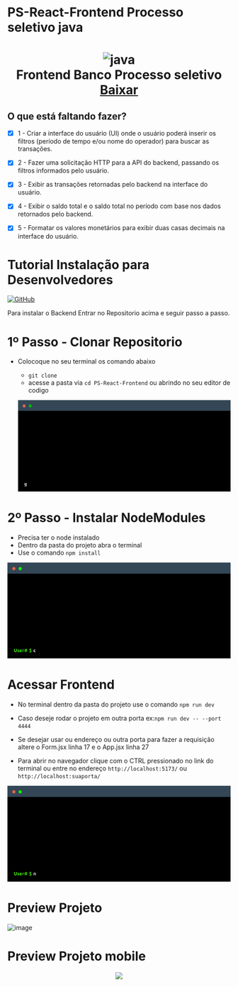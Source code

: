 # PS-React-Frontend Processo seletivo java

<h1 align="center">
  <img src="https://upload.wikimedia.org/wikipedia/commons/thumb/a/a7/React-icon.svg/1200px-React-icon.svg.png" width=256 alt="java">
  <br />
  Frontend Banco Processo seletivo  <a href="https://github.com/pedrosantosara/PS-React-Frontend/archive/refs/heads/main.zip">Baixar</a>
</h1>

## O que está faltando fazer?

- [x] 1 - Criar a interface do usuário (UI) onde o usuário poderá inserir os filtros (período de tempo e/ou nome do operador) para buscar as transações.
- [x] 2 - Fazer uma solicitação HTTP para a API do backend, passando os filtros informados pelo usuário.
- [x] 3 - Exibir as transações retornadas pelo backend na interface do usuário.

- [x] 4 - Exibir o saldo total e o saldo total no período com base nos dados retornados pelo backend.
- [x] 5 - Formatar os valores monetários para exibir duas casas decimais na interface do usuário.

# Tutorial Instalação para Desenvolvedores

[![GitHub](https://img.shields.io/badge/GitHub-pedrosantosara/PsReactFrontend-black?logo=github)](https://github.com/pedrosantosara/PS-Java-React)

Para instalar o Backend Entrar no Repositorio acima e seguir passo a passo.

# 1º Passo - Clonar Repositorio

- Colocoque no seu terminal os comando abaixo
  * `git clone `
  * acesse a pasta via `cd PS-React-Frontend` ou abrindo no seu editor de codigo

  ![](https://github.com/pedrosantosara/PS-React-Frontend/blob/main/readmeContent/gitClone.gif)

# 2º Passo - Instalar NodeModules

* Precisa ter o node instalado
* Dentro da pasta do projeto abra o terminal
* Use o comando `npm install`

![](https://github.com/pedrosantosara/PS-React-Frontend/blob/main/readmeContent/nodeModules.gif)

# Acessar Frontend

* No terminal dentro da pasta do projeto use o comando `npm run dev`
* Caso deseje rodar o projeto em outra porta ex:`npm run dev -- --port 4444`
* Se desejar usar ou endereço ou outra porta para fazer a requisição altere o Form.jsx linha 17 e o App.jsx linha 27

* Para abrir no navegador  clique com o CTRL pressionado no link do terminal ou entre no endereço `http://localhost:5173/` ou `http://localhost:suaporta/`

![](https://github.com/pedrosantosara/PS-React-Frontend/blob/main/readmeContent/vite.gif)

# Preview Projeto 
![image](https://github.com/pedrosantosara/PS-React-Frontend/assets/59851589/a042698a-9723-4f7b-af89-08a210403e58)

# Preview Projeto mobile
<p align="center">
  <img src="https://github.com/pedrosantosara/PS-React-Frontend/assets/59851589/5dbec9cb-1b47-429e-9390-16845710c777"/>
</p>

